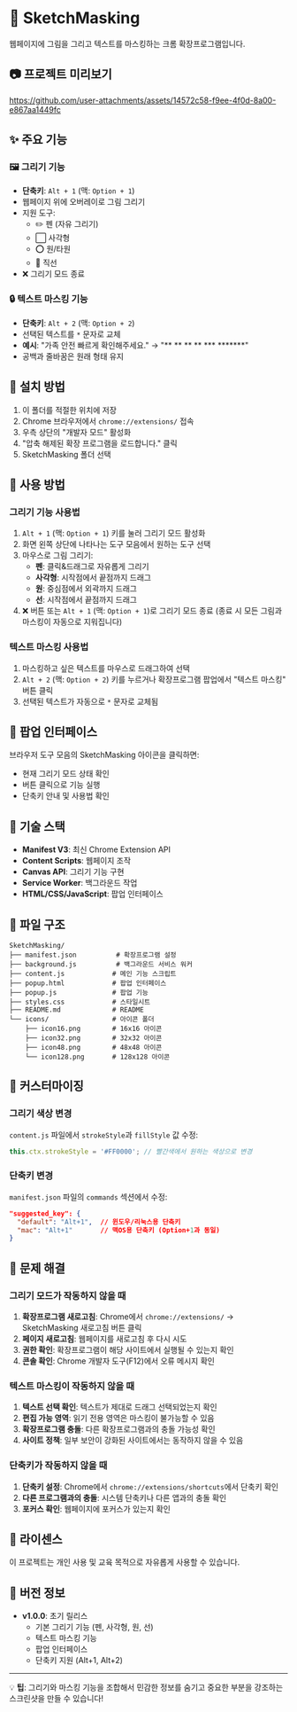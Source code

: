 # 🎨 SketchMasking

웹페이지에 그림을 그리고 텍스트를 마스킹하는 크롬 확장프로그램입니다.

## 📷 프로젝트 미리보기

https://github.com/user-attachments/assets/14572c58-f9ee-4f0d-8a00-e867aa1449fc


## ✨ 주요 기능

### 🖼️ 그리기 기능
- **단축키**: `Alt + 1` (맥: `Option + 1`)
- 웹페이지 위에 오버레이로 그림 그리기
- 지원 도구:
  - ✏️ 펜 (자유 그리기)
  - ⬜ 사각형
  - ⭕ 원/타원
  - 📏 직선
- ❌ 그리기 모드 종료

### 🔒 텍스트 마스킹 기능
- **단축키**: `Alt + 2` (맥: `Option + 2`)
- 선택된 텍스트를 `*` 문자로 교체
- **예시**: "가족 안전 빠르게 확인해주세요." → "** ** ** ** *** *******"
- 공백과 줄바꿈은 원래 형태 유지

## 🚀 설치 방법

1. 이 폴더를 적절한 위치에 저장
2. Chrome 브라우저에서 `chrome://extensions/` 접속
3. 우측 상단의 "개발자 모드" 활성화
4. "압축 해제된 확장 프로그램을 로드합니다." 클릭
5. SketchMasking 폴더 선택

## 📖 사용 방법

### 그리기 기능 사용법
1. `Alt + 1` (맥: `Option + 1`) 키를 눌러 그리기 모드 활성화
2. 화면 왼쪽 상단에 나타나는 도구 모음에서 원하는 도구 선택
3. 마우스로 그림 그리기:
   - **펜**: 클릭&드래그로 자유롭게 그리기
   - **사각형**: 시작점에서 끝점까지 드래그
   - **원**: 중심점에서 외곽까지 드래그
   - **선**: 시작점에서 끝점까지 드래그
4. ❌ 버튼 또는 `Alt + 1` (맥: `Option + 1`)로 그리기 모드 종료
   (종료 시 모든 그림과 마스킹이 자동으로 지워집니다)

### 텍스트 마스킹 사용법
1. 마스킹하고 싶은 텍스트를 마우스로 드래그하여 선택
2. `Alt + 2` (맥: `Option + 2`) 키를 누르거나 확장프로그램 팝업에서 "텍스트 마스킹" 버튼 클릭
3. 선택된 텍스트가 자동으로 `*` 문자로 교체됨

## 🎯 팝업 인터페이스

브라우저 도구 모음의 SketchMasking 아이콘을 클릭하면:
- 현재 그리기 모드 상태 확인
- 버튼 클릭으로 기능 실행
- 단축키 안내 및 사용법 확인

## 🔧 기술 스택

- **Manifest V3**: 최신 Chrome Extension API
- **Content Scripts**: 웹페이지 조작
- **Canvas API**: 그리기 기능 구현
- **Service Worker**: 백그라운드 작업
- **HTML/CSS/JavaScript**: 팝업 인터페이스

## 📁 파일 구조

```
SketchMasking/
├── manifest.json          # 확장프로그램 설정
├── background.js          # 백그라운드 서비스 워커
├── content.js            # 메인 기능 스크립트
├── popup.html            # 팝업 인터페이스
├── popup.js              # 팝업 기능
├── styles.css            # 스타일시트
├── README.md             # README
└── icons/                # 아이콘 폴더
    ├── icon16.png        # 16x16 아이콘
    ├── icon32.png        # 32x32 아이콘
    ├── icon48.png        # 48x48 아이콘
    └── icon128.png       # 128x128 아이콘
```

## 🎨 커스터마이징

### 그리기 색상 변경
`content.js` 파일에서 `strokeStyle`과 `fillStyle` 값 수정:
```javascript
this.ctx.strokeStyle = '#FF0000'; // 빨간색에서 원하는 색상으로 변경
```

### 단축키 변경
`manifest.json` 파일의 `commands` 섹션에서 수정:
```json
"suggested_key": {
  "default": "Alt+1",  // 윈도우/리눅스용 단축키
  "mac": "Alt+1"       // 맥OS용 단축키 (Option+1과 동일)
}
```

## 🐛 문제 해결

### 그리기 모드가 작동하지 않을 때
1. **확장프로그램 새로고침**: Chrome에서 `chrome://extensions/` → SketchMasking 새로고침 버튼 클릭
2. **페이지 새로고침**: 웹페이지를 새로고침 후 다시 시도  
3. **권한 확인**: 확장프로그램이 해당 사이트에서 실행될 수 있는지 확인
4. **콘솔 확인**: Chrome 개발자 도구(F12)에서 오류 메시지 확인

### 텍스트 마스킹이 작동하지 않을 때
1. **텍스트 선택 확인**: 텍스트가 제대로 드래그 선택되었는지 확인
2. **편집 가능 영역**: 읽기 전용 영역은 마스킹이 불가능할 수 있음
3. **확장프로그램 충돌**: 다른 확장프로그램과의 충돌 가능성 확인
4. **사이트 정책**: 일부 보안이 강화된 사이트에서는 동작하지 않을 수 있음

### 단축키가 작동하지 않을 때
1. **단축키 설정**: Chrome에서 `chrome://extensions/shortcuts`에서 단축키 확인
2. **다른 프로그램과의 충돌**: 시스템 단축키나 다른 앱과의 충돌 확인
3. **포커스 확인**: 웹페이지에 포커스가 있는지 확인

## 📝 라이센스

이 프로젝트는 개인 사용 및 교육 목적으로 자유롭게 사용할 수 있습니다.

## 🔄 버전 정보

- **v1.0.0**: 초기 릴리스
  - 기본 그리기 기능 (펜, 사각형, 원, 선)
  - 텍스트 마스킹 기능
  - 팝업 인터페이스
  - 단축키 지원 (Alt+1, Alt+2)

---

💡 **팁**: 그리기와 마스킹 기능을 조합해서 민감한 정보를 숨기고 중요한 부분을 강조하는 스크린샷을 만들 수 있습니다!


